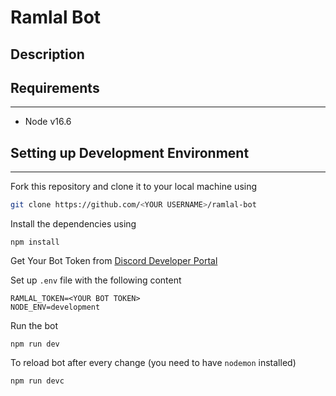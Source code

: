 # Ramlal Bot

## Description
## Requirements
---------------------------------------
 - Node v16.6

## Setting up Development Environment
-----------------------------------------
Fork this repository and clone it to your local machine using
```bash
git clone https://github.com/<YOUR USERNAME>/ramlal-bot
```
Install the dependencies using 
 ```
 npm install
 ```
Get Your Bot Token from [Discord Developer Portal](https://discordapp.com/developers/applications/me)

Set up `.env` file with the following content
```
RAMLAL_TOKEN=<YOUR BOT TOKEN>
NODE_ENV=development
```

Run the bot
```
npm run dev
```
To reload bot after every change (you need to have `nodemon` installed)
```
npm run devc
```
